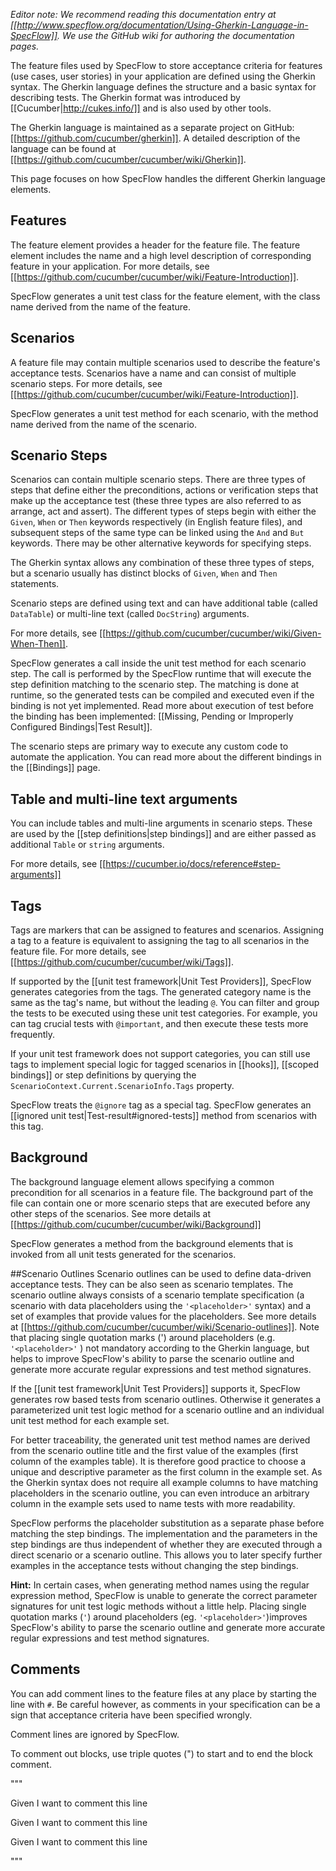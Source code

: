 _Editor note: We recommend reading this documentation entry at [[http://www.specflow.org/documentation/Using-Gherkin-Language-in-SpecFlow]]. We use the GitHub wiki for authoring the documentation pages._

The feature files used by SpecFlow to store acceptance criteria for features (use cases, user stories) in your application are defined using the Gherkin syntax. The Gherkin language defines the structure and a basic syntax for describing tests. The Gherkin format was introduced by [[Cucumber|http://cukes.info/]] and is also used by other tools. 

The Gherkin language is maintained as a separate project on GitHub: [[https://github.com/cucumber/gherkin]]. A detailed description of the language can be found at [[https://github.com/cucumber/cucumber/wiki/Gherkin]].

This page focuses on how SpecFlow handles the different Gherkin language elements. 

## Features
The feature element provides a header for the feature file. The feature element includes the name and a high level description of corresponding feature in your application. For more details, see [[https://github.com/cucumber/cucumber/wiki/Feature-Introduction]].

SpecFlow generates a unit test class for the feature element, with the class name derived from the name of the feature.

## Scenarios
A feature file may contain multiple scenarios used to describe the feature's acceptance tests. Scenarios have a name and can consist of multiple scenario steps. For more details, see [[https://github.com/cucumber/cucumber/wiki/Feature-Introduction]].

SpecFlow generates a unit test method for each scenario, with the method name derived from the name of the scenario.

## Scenario Steps
Scenarios can contain multiple scenario steps. There are three types of steps that define either the preconditions, actions or verification steps that make up the acceptance test (these three types are also referred to as arrange, act and assert). The different types of steps begin with either the `Given`, `When` or `Then` keywords respectively (in English feature files), and subsequent steps of the same type can be linked using the `And` and `But` keywords. There may be other alternative keywords for specifying steps.

The Gherkin syntax allows any combination of these three types of steps, but a scenario usually has distinct blocks of `Given`, `When` and `Then` statements.

Scenario steps are defined using text and can have additional table (called `DataTable`) or multi-line text (called `DocString`) arguments.

For more details, see [[https://github.com/cucumber/cucumber/wiki/Given-When-Then]].

SpecFlow generates a call inside the unit test method for each scenario step. The call is performed by the SpecFlow runtime that will execute the step definition matching to the scenario step. The matching is done at runtime, so the generated tests can be compiled and executed even if the binding is not yet implemented. Read more about execution of test before the binding has been implemented: [[Missing, Pending or Improperly Configured Bindings|Test Result]].

The scenario steps are primary way to execute any custom code to automate the application. You can read more about the different bindings in the [[Bindings]] page.

## Table and multi-line text arguments
You can include tables and multi-line arguments in scenario steps. These are used by the [[step definitions|step bindings]] and are either passed as additional `Table` or `string` arguments.

For more details, see [[https://cucumber.io/docs/reference#step-arguments]]

## Tags
Tags are markers that can be assigned to features and scenarios. Assigning a tag to a feature is equivalent to assigning the tag to all scenarios in the feature file. For more details, see [[https://github.com/cucumber/cucumber/wiki/Tags]].

If supported by the [[unit test framework|Unit Test Providers]], SpecFlow generates categories from the tags. The generated category name is the same as the tag's name, but without the leading `@`. You can filter and group the tests to be executed using these unit test categories. For example, you can tag crucial tests with `@important`, and then execute these tests more frequently.

If your unit test framework does not support categories, you can still use tags to implement special logic for tagged scenarios in [[hooks]], [[scoped bindings]] or step definitions by querying the `ScenarioContext.Current.ScenarioInfo.Tags` property.

SpecFlow treats the `@ignore` tag as a special tag. SpecFlow generates an [[ignored unit test|Test-result#ignored-tests]] method from scenarios with this tag.

## Background
The background language element allows specifying a common precondition for all scenarios in a feature file. The background part of the file can contain one or more scenario steps that are executed before any other steps of the scenarios. See more details at [[https://github.com/cucumber/cucumber/wiki/Background]]

SpecFlow generates a method from the background elements that is invoked from all unit tests generated for the scenarios.

##Scenario Outlines
Scenario outlines can be used to define data-driven acceptance tests. They can be also seen as scenario templates. The scenario outline always consists of a scenario template specification (a scenario with data placeholders using the `'<placeholder>'` syntax) and a set of examples that provide values for the placeholders. See more details at [[https://github.com/cucumber/cucumber/wiki/Scenario-outlines]]. Note that placing single quotation marks (') around placeholders (e.g. `'<placeholder>'` ) not mandatory according to the Gherkin language, but helps to improve SpecFlow's ability to parse the scenario outline and generate more accurate regular expressions and test method signatures.

If the [[unit test framework|Unit Test Providers]] supports it, SpecFlow generates row based tests from scenario outlines. Otherwise it generates a parameterized unit test logic method for a scenario outline and an individual unit test method for each example set. 

For better traceability, the generated unit test method names are derived from the scenario outline title and the first value of the examples (first column of the examples table). It is therefore good practice to choose a unique and descriptive parameter as the first column in the example set. As the Gherkin syntax does not require all example columns to have matching placeholders in the scenario outline, you can even introduce an arbitrary column in the example sets used to name tests with more readability. 

SpecFlow performs the placeholder substitution as a separate phase before matching the step bindings. The implementation and the parameters in the step bindings are thus independent of whether they are executed through a direct scenario or a scenario outline. This allows you to later specify further examples in the acceptance tests without changing the step bindings.

**Hint:** In certain cases, when generating method names using the regular expression method, SpecFlow is unable to generate the correct parameter signatures for unit test logic methods without a little help. Placing single quotation marks (`'`) around placeholders (eg. `'<placeholder>'`)improves SpecFlow's ability to parse the scenario outline and generate more accurate regular expressions and test method signatures.

## Comments
You can add comment lines to the feature files at any place by starting the line with `#`. Be careful however, as comments in your specification can be a sign that acceptance criteria have been specified wrongly. 

Comment lines are ignored by SpecFlow.

To comment out blocks, use triple quotes (") to start and to end the block comment.

"""

Given I want to comment this line

Given I want to comment this line

Given I want to comment this line

"""